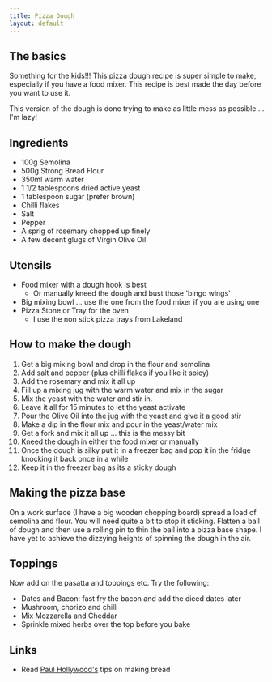 ```yaml
---
title: Pizza Dough
layout: default
---
```


## The basics
Something for the kids!!! This pizza dough recipe is super simple to make, especially if you have a food mixer. This recipe is best made the day before you want to use it.

This version of the dough is done trying to make as little mess as possible ... I'm lazy!

## Ingredients
* 100g Semolina
* 500g Strong Bread Flour
* 350ml warm water
* 1 1/2 tablespoons dried active yeast
* 1 tablespoon sugar (prefer brown)
* Chilli flakes
* Salt
* Pepper
* A sprig of rosemary chopped up finely
* A few decent glugs of Virgin Olive Oil

## Utensils
* Food mixer with a dough hook is best
    * Or manually kneed the dough and bust those 'bingo wings'
* Big mixing bowl ... use the one from the food mixer if you are using one
* Pizza Stone or Tray for the oven
    * I use the non stick pizza trays from Lakeland

## How to make the dough
1. Get a big mixing bowl and drop in the flour and semolina
1. Add salt and pepper (plus chilli flakes if you like it spicy)
1. Add the rosemary and mix it all up
1. Fill up a mixing jug with the warm water and mix in the sugar
1. Mix the yeast with the water and stir in.
1. Leave it all for 15 minutes to let the yeast activate
1. Pour the Olive Oil into the jug with the yeast and give it a good stir
1. Make a dip in the flour mix and pour in the yeast/water mix
1. Get a fork and mix it all up ... this is the messy bit
1. Kneed the dough in either the food mixer or manually
1. Once the dough is silky put it in a freezer bag and pop it in the fridge knocking it back once in a while
1. Keep it in the freezer bag as its a sticky dough

## Making the pizza base
On a work surface (I have a big wooden chopping board) spread a load of semolina and flour.  You will need quite a bit to stop it sticking.  Flatten a ball of dough and then use a rolling pin to thin the ball into a pizza base shape.  I have yet to achieve the dizzying heights of spinning the dough in the air.

## Toppings
Now add on the pasatta and toppings etc.  Try the following:

 - Dates and Bacon: fast fry the bacon and add the diced dates later
 - Mushroom, chorizo and chilli
 - Mix Mozzarella and Cheddar
 - Sprinkle mixed herbs over the top before you bake

## Links
* Read [Paul Hollywood's](http://paulhollywood.com/baking-know-how/techniques/) tips on making bread

